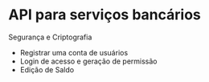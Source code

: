 <h1>API para serviços bancários</h1>

<p> Segurança e Criptografia</p>

<ul>
    <li>Registrar uma conta de usuários</li>
    <li>Login de acesso e geração de permissão</li>
    <li>Edição de Saldo</li>
</ul>